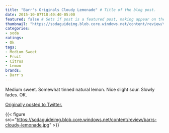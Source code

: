 ```yaml
---
title: "Barr's Originals Cloudy Lemonade" # Title of the blog post.
date: 2015-10-07T18:40:40-05:00
featured: false # Sets if post is a featured post, making appear on the home page side bar.
thumbnail: "https://sodaguideimg.blob.core.windows.net/content/review/thumbs/barrs-cloudy-lemonade.jpg" # Sets thumbnail image appearing inside card on homepage.
categories:
- soda
ratings:
- Ok
tags:
- Medium Sweet
- Fruit
- Citrus
- Lemon
brands:
- Barr's
---
```


Medium sweet. Somewhat tinned natural lemon. Nice slight sour. Slowly fades. OK.

[Originally posted to Twitter.](https://twitter.com/Cavorter/status/651905008330518529)

{{< figure src="https://sodaguideimg.blob.core.windows.net/content/review/barrs-cloudy-lemonade.jpg" >}}
